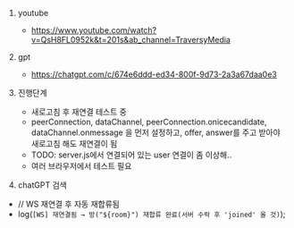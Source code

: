 1. youtube

   - https://www.youtube.com/watch?v=QsH8FL0952k&t=201s&ab_channel=TraversyMedia

2. gpt

   - https://chatgpt.com/c/674e6ddd-ed34-800f-9d73-2a3a67daa0e3

3. 진행단계
   - 새로고침 후 재연결 테스트 중
   - peerConnection, dataChannel, peerConnection.onicecandidate, dataChannel.onmessage 을 먼저 설정하고, offer, answer를 주고 받아야 새로고침 해도 재연결이 됨
   - TODO: server.js에서 연결되어 있는 user 연결이 좀 이상해..
   - 여러 브라우저에서 테스트 필요
  
4. chatGPT 검색
- // WS 재연결 후 자동 재합류됨
- log(`[WS] 재연결됨 → 방("${room}") 재합류 완료(서버 수락 후 'joined' 올 것)`);
